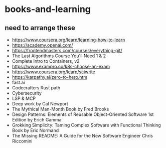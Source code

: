 # books-and-learning

## need to arrange these
- https://www.coursera.org/learn/learning-how-to-learn
- https://academy.openai.com/
- https://frontendmasters.com/courses/everything-git/
- The Last Algorithms Course You'll Need 1 & 2
- Complete Intro to Containers, v2
- https://www.exampro.co/k8s-choose-an-exam
- https://www.coursera.org/learn/sciwrite
- https://karpathy.ai/zero-to-hero.htm
- fast.ai
- Codecrafters Rust path
- Cybersecurity
- LSP & MCP
- Deep work by Cal Newport
- The Mythical Man-Month Book by Fred Brooks
- Design Patterns: Elements of Reusable Object-Oriented Software 1st Edition by Erich Gamma
- Grokking Simplicity: Taming Complex Software with Functional Thinking Book by Eric Normand
- The Missing README: A Guide for the New Software Engineer Chris Riccomini
